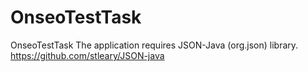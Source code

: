 # OnseoTestTask
OnseoTestTask
The application requires JSON-Java (org.json) library.
https://github.com/stleary/JSON-java

